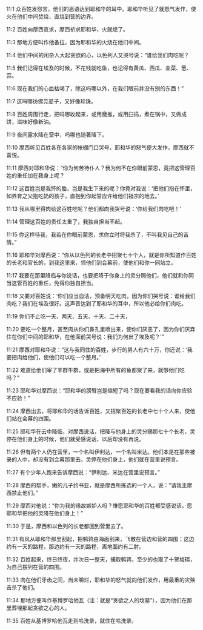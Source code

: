 <a id="1"></a>11:1  众百姓发怨言，他们的恶语达到耶和华的耳中。耶和华听见了就怒气发作，使火在他们中间焚烧，直烧到营的边界。  

<a id="2"></a>11:2  百姓向摩西哀求，摩西祈求耶和华，火就熄了。  

<a id="3"></a>11:3  那地方便叫作他备拉，因为耶和华的火烧在他们中间。  

<a id="4"></a>11:4  他们中间的闲杂人大起贪欲的心，以色列人又哭号说：“谁给我们肉吃呢？  

<a id="5"></a>11:5  我们记得在埃及的时候，不花钱就吃鱼，也记得有黄瓜、西瓜、韭菜、葱、蒜。  

<a id="6"></a>11:6  现在我们的心血枯竭了，除这吗哪以外，在我们眼前并没有别的东西！”  

<a id="7"></a>11:7  这吗哪彷佛芫荽子，又好像珍珠。  

<a id="8"></a>11:8  百姓周围行走，把吗哪收起来，或用磨推，或用臼捣，煮在锅中，又做成饼，滋味好像新油。  

<a id="9"></a>11:9  夜间露水降在营中，吗哪也随著降下。  

<a id="10"></a>11:10  摩西听见百姓各在各家的帐棚门口哭号，耶和华的怒气便大发作，摩西就不喜悦。  

<a id="11"></a>11:11  摩西对耶和华说：“你为何苦待仆人？我为何不在你眼前蒙恩，竟把这管理百姓的重任加在我身上呢？  

<a id="12"></a>11:12  这百姓岂是我怀的胎，岂是我生下来的呢？你竟对我说：‘把他们抱在怀里，如养育之父抱吃奶的孩子，直抱到你起誓应许给他们祖宗的地去。’  

<a id="13"></a>11:13  我从哪里得肉给这百姓吃呢？他们都向我哭号说：‘你给我们肉吃吧！’  

<a id="14"></a>11:14  管理这百姓的责任太重了，我独自担当不起。  

<a id="15"></a>11:15  你这样待我，我若在你眼前蒙恩，求你立时将我杀了，不叫我见自己的苦情。”  

<a id="16"></a>11:16  耶和华对摩西说：“你从以色列的长老中招聚七十个人，就是你所知道作百姓的长老和官长的，到我这里来，领他们到会幕前，使他们和你一同站立。  

<a id="17"></a>11:17  我要在那里降临与你说话，也要把降于你身上的灵分赐他们，他们就和你同当这管百姓的重任，免得你独自担当。  

<a id="18"></a>11:18  又要对百姓说：‘你们应当自洁，预备明天吃肉，因为你们哭号说：谁给我们肉吃？我们在埃及很好。这声音达到了耶和华的耳中，所以他必给你们肉吃。  

<a id="19"></a>11:19  你们不止吃一天、两天、五天、十天、二十天，  

<a id="20"></a>11:20  要吃一个整月，甚至肉从你们鼻孔里喷出来，使你们厌恶了，因为你们厌弃住在你们中间的耶和华，在他面前哭号说：我们为何出了埃及呢？’”  

<a id="21"></a>11:21  摩西对耶和华说：“这与我同住的百姓，步行的男人有六十万，你还说：‘我要把肉给他们，使他们可以吃一个整月。’  

<a id="22"></a>11:22  难道给他们宰了羊群牛群，或是把海中所有的鱼都聚了来，就够他们吃吗？”  

<a id="23"></a>11:23  耶和华对摩西说：“耶和华的膀臂岂是缩短了吗？现在要看我的话向你应验不应验！”  

<a id="24"></a>11:24  摩西出去，将耶和华的话告诉百姓，又招聚百姓的长老中七十个人来，使他们站在会幕的四围。  

<a id="25"></a>11:25  耶和华在云中降临，对摩西说话，把降与他身上的灵分赐那七十个长老，灵停在他们身上的时候，他们就受感说话，以后却没有再说。  

<a id="26"></a>11:26  但有两个人仍在营里，一个名叫伊利达，一个名叫米达。他们本是在那些被录的人中，却没有到会幕那里去。灵停在他们身上，他们就在营里说预言。  

<a id="27"></a>11:27  有个少年人跑来告诉摩西说：“伊利达、米达在营里说预言。”  

<a id="28"></a>11:28  摩西的帮手，嫩的儿子约书亚，就是摩西所拣选的一个人，说：“请我主摩西禁止他们。”  

<a id="29"></a>11:29  摩西对他说：“你为我的缘故嫉妒人吗？惟愿耶和华的百姓都受感说话，愿耶和华把他的灵降在他们身上！”　  

<a id="30"></a>11:30  于是，摩西和以色列的长老都回到营里去了。  

<a id="31"></a>11:31  有风从耶和华那里刮起，把鹌鹑由海面刮来，飞散在营边和营的四围；这边约有一天的路程，那边约有一天的路程，离地面约有二肘。　  

<a id="32"></a>11:32  百姓起来，终日终夜，并次日一整天，捕取鹌鹑，至少的也取了十贺梅珥，为自己摆列在营的四围。  

<a id="33"></a>11:33  肉在他们牙齿之间，尚未嚼烂，耶和华的怒气就向他们发作，用最重的灾殃击杀了他们。  

<a id="34"></a>11:34  那地方便叫作基博罗哈他瓦（注：就是“贪欲之人的坟墓”），因为他们在那里葬埋那起贪欲之心的人。  

<a id="35"></a>11:35  百姓从基博罗哈他瓦走到哈洗录，就住在哈洗录。  
